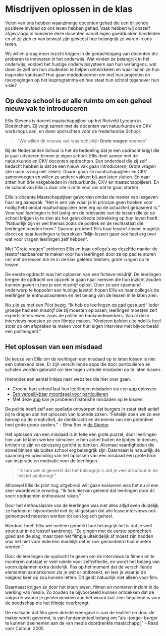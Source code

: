 # Misdrijven oplossen in de klas

Velen van ons hebben waanzinnige docenten gehad die een blijvende positieve invloed op ons leven hebben gehad. Vaak hebben wij onszelf afgevraagd in hoeverre deze docenten vanuit eigen goeddunken handelden en of zij zich er van bewust zijn geweest hoe belangrijk ze waren in ons leven.  

Wij willen graag meer inzicht krijgen in de gedachtegang van docenten die proberen te innoveren in het onderwijs. Wat vinden ze belangrijk in het onderwijs, voldoet het huidige onderwijssysteem aan hun verlangens, wat doen ze zelf om hun studenten te helpen ontwikkelen en waar halen ze hun inspiratie vandaan? Hoe gaan mededocenten om met hun projecten en toevoegingen op het lesprogramma en hoe staat hun school tegenover hun visie?

## Op deze school is er alle ruimte om een geheel nieuw vak te introduceren

Ellis Stevens is docent maatschappijleer op het Rietveld Lyceum in Doetinchem. Zij volgt samen met de docenten van natuurkunde en CKV workshops aan, en doen opdrachten voor de Nederlandse School.

> "We willen dit nieuwe vak waarschijnlijk **Grote vragen** noemen"

Bij de Nederlandse School is het de bedoeling dat je een opdracht krijgt die je gaat uitvoeren binnen je eigen school. Ellis doet samen met de natuurkunde en CKV docenten opdrachten. Een onderdeel die zij zelf bedacht hebben is dat ze een nieuw vak gaan introduceren; *Grote vragen* (de naam is nog niet zeker). Daarin gaan ze maatschappijleer en CKV samenvoegen en willen ze andere vakken bij-aan laten sluiten. En daar zitten hun drie vakgebieden in (natuurkunde, CKV en maatschappijleer). En de school van Ellis is daar alle ruimte voor om dat te gaan starten.   

Ellis is docente Maatschappijleer geworden omdat de manier van lesgeven haar erg aansprak. “Het is een vak waar je in principe geen boeken voor nodig hebt omdat maatschappijleer heel erg op de actualiteit gebaseerd is.”
Voor veel leerlingen is het lastig om de relevantie van de lessen die ze op school krijgen in te zien als het geen directe betrekking op hun leven heeft. “Natuurlijk zijn er wel themas zoals de politiek en de rechtsstaat die leerlingen moeten leren.” Daarom probeert Ellis haar lesstof zoveel mogelijk direct op haar leerlingen te betrekken “Mijn lessen gaan ook heel erg over wat voor vragen leerlingen zelf hebben”.

Met "Grote vragen" proberen Ellis en haar collega's op dezelfde manier de lesstof tastbaarder te maken voor hun leerlingen door ze op pad te sturen om met de lessen die ze in de klas geleerd hebben, grote vragen op te lossen.

De eerste opdracht was het oplossen van een fictieve misdrijf. De leerlingen kregen de opdracht om opzoek te gaan naar mensen die hun inzicht zouden kunnen geven in hoe je een misdrijf oplost. Door zo een spannend onderwerp te koppelen aan huidige lesstof, hopen Ellis en haar collega’s de leerlingen te enthousiasmeren en het belang van de lessen in te laten zien.

Nu zijn ze met een Pilot bezig. “Ik heb de leerlingen op pad gestuurd“ Ieder groepje had een misdrijf die zij moesten oplossen, leerlingen moesten zelf experts interviewen zoals de politie en bankmedewerkers. Van al deze interviews moesten ze een filmpje maken. “Kinderen belden uiteindelijk heel stoer op om afspraken te maken voor hun eigen interview met bijvoorbeeld een politieagent.”

## Het oplossen van een misdaad

De keuze van Ellis om de leerlingen een misdaad op te laten lossen is niet een onbekend idee. Er zijn verschillende apps die door particulieren en scholen worden gebruikt om leerlingen virtuele misdaden op te laten lossen.

Hieronder een aantal linkjes naar websites die hier over gaan.

* Groene hart school laat hun leerlingen misdaden via een [app](http://www.groenehartscholen.nl/rijnwoude/2014/11/06/historische-misdaden-oplossen-met-ipad-3/) oplossen
* [Een vergelijkbaar moordspel voor particulieren](http://socialmediadna.nl/digitaal-moordspel-crime-scene/)
* Met deze [app](http://www.mediawijzer.net/historische-misdaden-oplossen-met-een-smartphone/) kan je proberen historishe misdaden op te lossen.

De politie heeft zelf een spelletje ontworpen dat burgers in staat stelt actief bij te dragen aan het oplossen van lopende zaken. “Feitelijk doen we zo een beroep op de creativiteit, de denkkracht en de kennis van een potentieel heel grote groep spelers.” - Elma Bos in [de Stentor](http://socialmediadna.nl/recherche-game/)

Het oplossen van een misdaad is in feite een grote puzzel, door leerlingen hier aan te laten werken stimuleer je hen actief buiten de lijntjes te denken, kritisch te zijn en oplossing gericht te denken. Allemaal vaardigheden die zowel binnen als buiten school erg belangrijk zijn. Daarnaast is natuurlijk de spanning en opwinding van het oplossen van een misdaad een grote bron van inspiratie en motivatie voor de leerlingen.

> "Ik heb wel al gemerkt dat het belangrijk is dat je veel structuur in de lesstof aanbrengt."

Alhoewel Ellis de pilot nog uitgebreid wilt gaan evalueren was het nu al een zeer waardevolle ervaring. "Ik heb hiervan geleerd dat leerlingen door dit soort opdrachten enthousiast raken."

Door het enthousiasme van de leerlingen was niet alles altijd even duidelijk, ze hadden er bijvoorbeeld niet bij stilgestaan dat alle losse interviews ook gemonteerd moesten worden tot een logisch geheel.

Hierdoor heeft Ellis wel meteen gemerkt hoe belangrijk het is dat je veel structuur in de lesstof aanbrengt. “Ze gingen met de eerste opdrachten goed aan de slag, maar toen het filmpje uiteindelijk af moest zijn hadden was het niet voor iedereen duidelijk dat er ook gemonteerd had moeten worden.”

Door de leerlingen de opdracht te geven om de interviews te filmen en te monteren ontstaat er veel ruimte voor zelfreflectie, en wordt het belang van voorruitplannen extra duidelijk. Pas op het moment dat de verschillende elementen samenkomen zie je wat er ontbreekt, en leer je waar je de volgend keer op zou kunnen letten. Dit geldt natuurlijk niet alleen voor film.

Daarnaast krijgen ze door het interviewen, filmen en monteren inzicht in de werking van media. Zo zouden ze bijvoorbeeld kunnen ontdekken dat de volgorde waarin je geïnterviewden aan het woord laat zeer bepalend is voor de boodschap die het filmpje overbrengt.

De realisatie dat film geen directe weergave is van de realiteit en door de maker wordt gevormd, is van fundamenteel belang om "als –jonge– burger te kunnen deelnemen aan de van media doordrenkte maatschappij" - Raad voor Cultuur, 2005.
